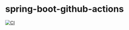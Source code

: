 # spring-boot-github-actions 

[![CI](https://github.com/ashishpawar517/spring-boot-github-actions/actions/workflows/tests.yml/badge.svg)](https://github.com/ashishpawar517/spring-boot-github-actions/actions/workflows/tests.yml)



